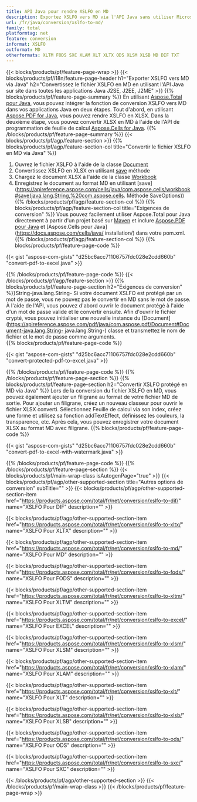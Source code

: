 ```yaml
---
title: API Java pour rendre XSLFO en MD
description: Exportez XSLFO vers MD via l'API Java sans utiliser Microsoft Excel ou Adobe Reader
url: /fr/java/conversion/xslfo-to-md/
family: total
platformtag: net
feature: conversion
informat: XSLFO
outformat: MD
otherformats: XLTM FODS SXC XLAM XLT XLTX ODS XLSM XLSB MD DIF TXT
---
```

{{< blocks/products/pf/feature-page-wrap >}}
{{< blocks/products/pf/i18n/feature-page-header h1="Exporter XSLFO vers MD via Java" h2="Convertissez le fichier XSLFO en MD en utilisant l'API Java sur site dans toutes les applications Java J2SE, J2EE, J2ME" >}}
{{% blocks/products/pf/feature-page-summary %}}
En utilisant [Aspose.Total pour Java](https://products.aspose.com/total/java/), vous pouvez intégrer la fonction de conversion XSLFO vers MD dans vos applications Java en deux étapes. Tout d'abord, en utilisant [Aspose.PDF for Java](https://products.aspose.com/pdf/java/), vous pouvez rendre XSLFO en XLSX. Dans la deuxième étape, vous pouvez convertir XLSX en MD à l'aide de l'API de programmation de feuille de calcul [Aspose.Cells for Java](https://products.aspose.com/cells/java/).
{{% /blocks/products/pf/feature-page-summary  %}}
{{< blocks/products/pf/agp/feature-section >}}
{{% blocks/products/pf/agp/feature-section-col title="Convertir le fichier XSLFO en MD via Java" %}}
1. Ouvrez le fichier XSLFO à l'aide de la classe [Document](https://apireference.aspose.com/pdf/java/com.aspose.pdf/Document)
2. Convertissez XSLFO en XLSX en utilisant [save](https://apireference.aspose.com/pdf/java/com.aspose.pdf/Document#save-java.lang.String-com.aspose.pdf.SaveOptions- ) méthode
3. Chargez le document XLSX à l'aide de la classe [Workbook](https://apireference.aspose.com/cells/java/com.aspose.cells/Workbook)
4. Enregistrez le document au format MD en utilisant [save](https://apireference.aspose.com/cells/java/com.aspose.cells/workbook#save(java.lang.String,%20com.aspose.cells. Méthode SaveOptions))
{{% /blocks/products/pf/agp/feature-section-col %}}
{{% blocks/products/pf/agp/feature-section-col title="Exigences de conversion" %}}
Vous pouvez facilement utiliser Aspose.Total pour Java directement à partir d'un projet basé sur [Maven](https://repository.aspose.com/webapp/#/artifacts/browse/tree/General/repo/com/aspose/aspose-total) et inclure [Aspose.PDF pour Java](https://docs.aspose.com/pdf/java/installation/) et [Aspose.Cells pour Java](https://docs.aspose.com/cells/java/ installation/) dans votre pom.xml.
{{% /blocks/products/pf/agp/feature-section-col %}}
{{% blocks/products/pf/feature-page-code %}}

{{< gist "aspose-com-gists" "d25bc6acc71106757fdc028e2cdd660b" "convert-pdf-to-excel.java" >}}


{{% /blocks/products/pf/feature-page-code %}}
{{< /blocks/products/pf/agp/feature-section >}}
{{% blocks/products/pf/feature-page-section  h2="Exigences de conversion" %}}String-java.lang.String-
Si votre document XSLFO est protégé par un mot de passe, vous ne pouvez pas le convertir en MD sans le mot de passe. À l'aide de l'API, vous pouvez d'abord ouvrir le document protégé à l'aide d'un mot de passe valide et le convertir ensuite. Afin d'ouvrir le fichier crypté, vous pouvez initialiser une nouvelle instance du [Document](https://apireference.aspose.com/pdf/java/com.aspose.pdf/Document#Document-java.lang.String- java.lang.String-) classe et transmettez le nom de fichier et le mot de passe comme arguments.  
{{% blocks/products/pf/feature-page-code %}}

{{< gist "aspose-com-gists" "d25bc6acc71106757fdc028e2cdd660b" "convert-protected-pdf-to-excel.java" >}}

{{% /blocks/products/pf/feature-page-code  %}}
{{% /blocks/products/pf/feature-page-section %}}
{{% blocks/products/pf/feature-page-section  h2="Convertir XSLFO protégé en MD via Java" %}}
Lors de la conversion du fichier XSLFO en MD, vous pouvez également ajouter un filigrane au format de votre fichier MD de sortie. Pour ajouter un filigrane, créez un nouveau classeur pour ouvrir le fichier XLSX converti. Sélectionnez Feuille de calcul via son index, créez une forme et utilisez sa fonction addTextEffect, définissez les couleurs, la transparence, etc. Après cela, vous pouvez enregistrer votre document XLSX au format MD avec filigrane. 
{{% blocks/products/pf/feature-page-code %}}

{{< gist "aspose-com-gists" "d25bc6acc71106757fdc028e2cdd660b" "convert-pdf-to-excel-with-watermark.java" >}}

{{% /blocks/products/pf/feature-page-code  %}}
{{% /blocks/products/pf/feature-page-section %}}
{{< blocks/products/pf/main-wrap-class isAutogenPage="true" >}}
{{< blocks/products/pf/agp/other-supported-section title="Autres options de conversion" subTitle="" >}}
{{< blocks/products/pf/agp/other-supported-section-item href="https://products.aspose.com/total/fr/net/conversion/xslfo-to-dif/" name="XSLFO Pour DIF" description="" >}}

{{< blocks/products/pf/agp/other-supported-section-item href="https://products.aspose.com/total/fr/net/conversion/xslfo-to-xltx/" name="XSLFO Pour XLTX" description="" >}}

{{< blocks/products/pf/agp/other-supported-section-item href="https://products.aspose.com/total/fr/net/conversion/xslfo-to-md/" name="XSLFO Pour MD" description="" >}}

{{< blocks/products/pf/agp/other-supported-section-item href="https://products.aspose.com/total/fr/net/conversion/xslfo-to-fods/" name="XSLFO Pour FODS" description="" >}}

{{< blocks/products/pf/agp/other-supported-section-item href="https://products.aspose.com/total/fr/net/conversion/xslfo-to-xltm/" name="XSLFO Pour XLTM" description="" >}}

{{< blocks/products/pf/agp/other-supported-section-item href="https://products.aspose.com/total/fr/net/conversion/xslfo-to-excel/" name="XSLFO Pour EXCEL" description="" >}}

{{< blocks/products/pf/agp/other-supported-section-item href="https://products.aspose.com/total/fr/net/conversion/xslfo-to-xlsm/" name="XSLFO Pour XLSM" description="" >}}

{{< blocks/products/pf/agp/other-supported-section-item href="https://products.aspose.com/total/fr/net/conversion/xslfo-to-xlam/" name="XSLFO Pour XLAM" description="" >}}

{{< blocks/products/pf/agp/other-supported-section-item href="https://products.aspose.com/total/fr/net/conversion/xslfo-to-xlt/" name="XSLFO Pour XLT" description="" >}}

{{< blocks/products/pf/agp/other-supported-section-item href="https://products.aspose.com/total/fr/net/conversion/xslfo-to-xlsb/" name="XSLFO Pour XLSB" description="" >}}

{{< blocks/products/pf/agp/other-supported-section-item href="https://products.aspose.com/total/fr/net/conversion/xslfo-to-ods/" name="XSLFO Pour ODS" description="" >}}

{{< blocks/products/pf/agp/other-supported-section-item href="https://products.aspose.com/total/fr/net/conversion/xslfo-to-sxc/" name="XSLFO Pour SXC" description="" >}}


{{< /blocks/products/pf/agp/other-supported-section >}}
{{< /blocks/products/pf/main-wrap-class >}}
{{< /blocks/products/pf/feature-page-wrap >}}